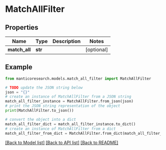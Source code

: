 # MatchAllFilter


## Properties

Name | Type | Description | Notes
------------ | ------------- | ------------- | -------------
**match_all** | **str** |  | [optional] 

## Example

```python
from manticoresearch.models.match_all_filter import MatchAllFilter

# TODO update the JSON string below
json = "{}"
# create an instance of MatchAllFilter from a JSON string
match_all_filter_instance = MatchAllFilter.from_json(json)
# print the JSON string representation of the object
print(MatchAllFilter.to_json())

# convert the object into a dict
match_all_filter_dict = match_all_filter_instance.to_dict()
# create an instance of MatchAllFilter from a dict
match_all_filter_from_dict = MatchAllFilter.from_dict(match_all_filter_dict)
```
[[Back to Model list]](../README.md#documentation-for-models) [[Back to API list]](../README.md#documentation-for-api-endpoints) [[Back to README]](../README.md)


